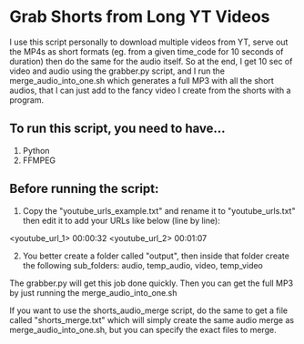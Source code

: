 # Grab Shorts from Long YT Videos

I use this script personally to download multiple videos from YT, serve out the MP4s as short formats (eg. from a given time_code for 10 seconds of duration) then do the same for the audio itself. So at the end, I get 10 sec of video and audio using the grabber.py script, and I run the merge_audio_into_one.sh which generates a full MP3 with all the short audios, that I can just add to the fancy video I create from the shorts with a program.

## To run this script, you need to have...

1. Python
2. FFMPEG

## Before running the script:

1. Copy the "youtube_urls_example.txt" and rename it to "youtube_urls.txt" then edit it to add your URLs like below (line by line):

<youtube_url_1> 00:00:32
<youtube_url_2> 00:01:07

2. You better create a folder called "output", then inside that folder create the following sub_folders: audio, temp_audio, video, temp_video

The grabber.py will get this job done quickly. Then you can get the full MP3 by just running the merge_audio_into_one.sh

If you want to use the shorts_audio_merge script, do the same to get a file called "shorts_merge.txt" which will simply create the same audio merge as merge_audio_into_one.sh, but you can specify the exact files to merge.